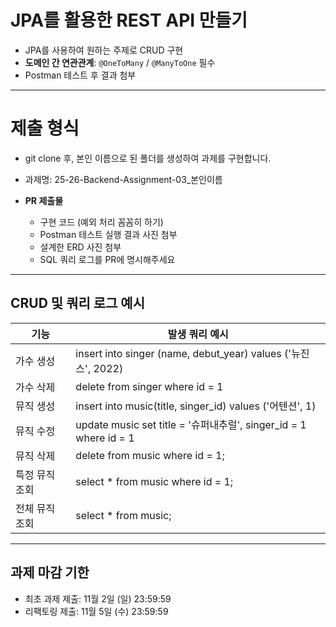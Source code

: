 # JPA를 활용한 REST API 만들기
- JPA를 사용하여 원하는 주제로 CRUD 구현
- **도메인 간 연관관계**: `@OneToMany` / `@ManyToOne` 필수
- Postman 테스트 후 결과 첨부

---

# 제출 형식
- git clone 후, 본인 이름으로 된 폴더를 생성하여 과제를 구현합니다.
- 과제명: 25-26-Backend-Assignment-03_본인이름

- **PR 제출물**
  - 구현 코드 (예외 처리 꼼꼼히 하기)
  - Postman 테스트 실행 결과 사진 첨부
  - 설계한 ERD 사진 첨부
  - SQL 쿼리 로그를 PR에 명시해주세요

---

## CRUD 및 쿼리 로그 예시

| 기능       | 발생 쿼리 예시                                                   |
|----------|------------------------------------------------------------|
| 가수 생성    | insert into singer (name, debut_year) values ('뉴진스', 2022)  |
| 가수 삭제    | delete from singer where id = 1                            |
| 뮤직 생성    | insert into music(title, singer_id) values ('어텐션', 1)      |
| 뮤직 수정    | update music set title = '슈퍼내추럴', singer_id = 1 where id = 1 |
| 뮤직 삭제    | delete from music where id = 1;                            |
| 특정 뮤직 조회 | select * from music where id = 1;                          |
| 전체 뮤직 조회 | select * from music;                                       |

---

## 과제 마감 기한
- 최초 과제 제출: 11월 2일 (일) 23:59:59
- 리팩토링 제출: 11월 5일 (수) 23:59:59
